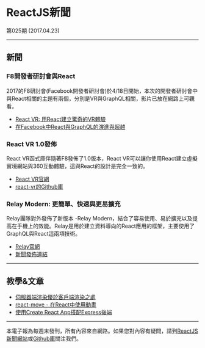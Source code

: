 # ReactJS新聞 

第025期 (2017.04.23)

***

## 新聞

### F8開發者研討會與React

2017的F8研討會(Facebook開發者研討會)於4/18日開始，本次的開發者研討會中與React相關的主題有兩個，分別是VR與GraphQL相關，影片已放在網路上可觀看。

- [React VR: 用React建立驚奇的VR體驗](https://developers.facebook.com/videos/f8-2017/react-vr-build-amazing-vr-experiences-using-react/)
- [在Facebook中React與GraphQL的演進與超越](https://developers.facebook.com/videos/f8-2017/the-evolution-of-react-and-graphql-at-facebook-and-beyond/)

### React VR 1.0發佈

React VR函式庫伴隨著F8發佈了1.0版本，React VR可以讓你使用React建立虛擬實境網站與360互動體驗，這與React的設計是完全一致的。

- [React VR官網](https://facebook.github.io/react-vr/)
- [react-vr的Github庫](https://github.com/facebook/react-vr)

### Relay Modern: 更簡單、快速與更易擴充

Relay團隊對外發佈了新版本 -Relay Modern，結合了容易使用、易於擴充以及提高在手機上的效能。Relay是用於建立資料導向的React應用的框架，主要使用了GraphQL與React這兩項技術。

- [Relay官網](https://facebook.github.io/relay/)
- [新聞發佈連結](https://code.facebook.com/posts/1362748677097871/relay-modern-simpler-faster-more-extensible/)


***

## 教學&文章

- [伺服器端渲染優於客戶端渲染之處](https://medium.com/walmartlabs/the-benefits-of-server-side-rendering-over-client-side-rendering-5d07ff2cefe8)
- [react-move - 在React中使用動畫](https://github.com/tannerlinsley/react-move)
- [使用Create React App搭配Express後端](https://daveceddia.com/create-react-app-express-backend/)

***

本電子報為每週末發刊，所有內容來自網路。如果您對內容有疑問，請到[ReactJS新聞網站][1]或[Github庫][2]關注我們。

[1]: https://www.reactjs-tw.top/
[2]: https://github.com/eyesofkids/reactjs-news-weekly

